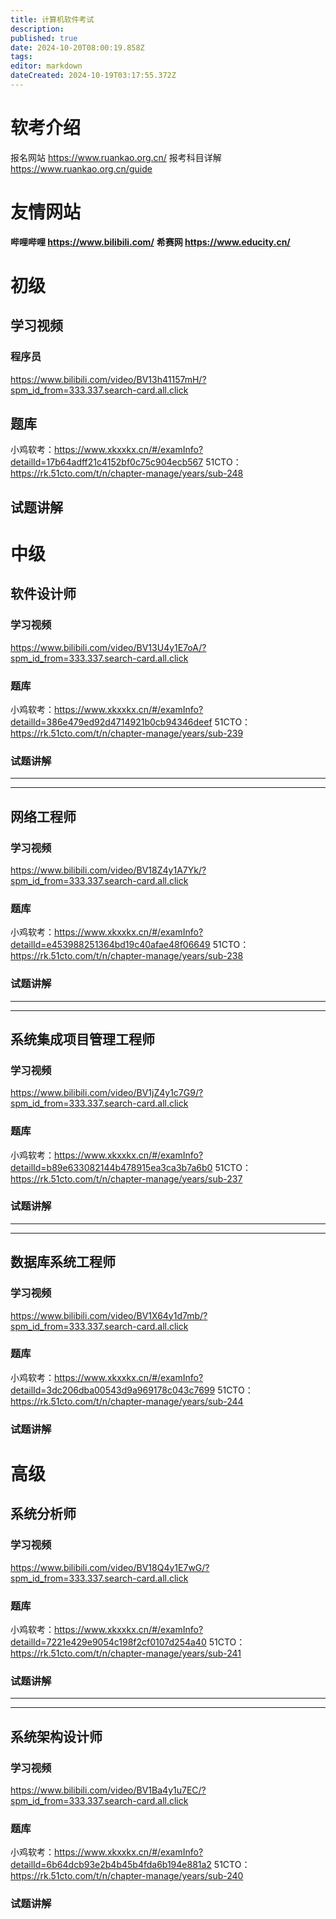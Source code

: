 ```yaml
---
title: 计算机软件考试
description: 
published: true
date: 2024-10-20T08:00:19.858Z
tags: 
editor: markdown
dateCreated: 2024-10-19T03:17:55.372Z
---
```


# 软考介绍
报名网站 https://www.ruankao.org.cn/
报考科目详解 https://www.ruankao.org.cn/guide

# 友情网站
**哔哩哔哩 https://www.bilibili.com/**
**希赛网 https://www.educity.cn/**

# 初级
## 学习视频
### 程序员
https://www.bilibili.com/video/BV13h41157mH/?spm_id_from=333.337.search-card.all.click
## 题库
小鸡软考：https://www.xkxxkx.cn/#/examInfo?detailId=17b64adff21c4152bf0c75c904ecb567
51CTO：https://rk.51cto.com/t/n/chapter-manage/years/sub-248
## 试题讲解



# 中级

## 软件设计师
### 学习视频
https://www.bilibili.com/video/BV13U4y1E7oA/?spm_id_from=333.337.search-card.all.click
### 题库 
小鸡软考：https://www.xkxxkx.cn/#/examInfo?detailId=386e479ed92d4714921b0cb94346deef
51CTO：https://rk.51cto.com/t/n/chapter-manage/years/sub-239
### 试题讲解

---

---

## 网络工程师
### 学习视频
https://www.bilibili.com/video/BV18Z4y1A7Yk/?spm_id_from=333.337.search-card.all.click
### 题库
小鸡软考：https://www.xkxxkx.cn/#/examInfo?detailId=e453988251364bd19c40afae48f06649
51CTO：https://rk.51cto.com/t/n/chapter-manage/years/sub-238
### 试题讲解

---

---
## 系统集成项目管理工程师
### 学习视频
https://www.bilibili.com/video/BV1jZ4y1c7G9/?spm_id_from=333.337.search-card.all.click
### 题库
小鸡软考：https://www.xkxxkx.cn/#/examInfo?detailId=b89e633082144b478915ea3ca3b7a6b0
51CTO：https://rk.51cto.com/t/n/chapter-manage/years/sub-237
### 试题讲解

---

---
## 数据库系统工程师
### 学习视频
https://www.bilibili.com/video/BV1X64y1d7mb/?spm_id_from=333.337.search-card.all.click
### 题库
小鸡软考：https://www.xkxxkx.cn/#/examInfo?detailId=3dc206dba00543d9a969178c043c7699
51CTO：https://rk.51cto.com/t/n/chapter-manage/years/sub-244
### 试题讲解


# 高级
## 系统分析师
### 学习视频
https://www.bilibili.com/video/BV18Q4y1E7wG/?spm_id_from=333.337.search-card.all.click
### 题库
小鸡软考：https://www.xkxxkx.cn/#/examInfo?detailId=7221e429e9054c198f2cf0107d254a40
51CTO：https://rk.51cto.com/t/n/chapter-manage/years/sub-241
### 试题讲解

---

---
## 系统架构设计师
### 学习视频
https://www.bilibili.com/video/BV1Ba4y1u7EC/?spm_id_from=333.337.search-card.all.click
### 题库
小鸡软考：https://www.xkxxkx.cn/#/examInfo?detailId=6b64dcb93e2b4b45b4fda6b194e881a2
51CTO：https://rk.51cto.com/t/n/chapter-manage/years/sub-240
### 试题讲解